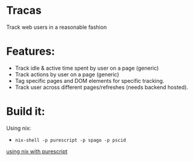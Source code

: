 Tracas
======

Track web users in a reasonable fashion

# Features:

* Track idle & active time spent by user on a page (generic)
* Track actions by user on a page (generic)
* Tag specific pages and DOM elements for specific tracking.
* Track user across different pages/refreshes (needs backend hosted).

# Build it:

Using nix:
* `nix-shell -p purescript -p spago -p pscid`

[using nix with purescript](https://www.srid.ca/purescript-nix)
